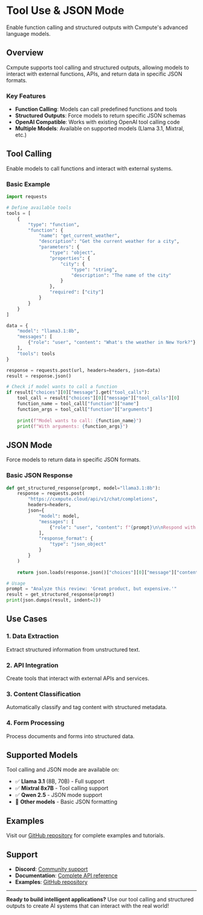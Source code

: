 # Tool Use & JSON Mode

Enable function calling and structured outputs with Cxmpute's advanced language models.

## Overview

Cxmpute supports tool calling and structured outputs, allowing models to interact with external functions, APIs, and return data in specific JSON formats.

### Key Features

- **Function Calling**: Models can call predefined functions and tools
- **Structured Outputs**: Force models to return specific JSON schemas
- **OpenAI Compatible**: Works with existing OpenAI tool calling code
- **Multiple Models**: Available on supported models (Llama 3.1, Mixtral, etc.)

## Tool Calling

Enable models to call functions and interact with external systems.

### Basic Example

```python
import requests

# Define available tools
tools = [
    {
        "type": "function",
        "function": {
            "name": "get_current_weather",
            "description": "Get the current weather for a city",
            "parameters": {
                "type": "object",
                "properties": {
                    "city": {
                        "type": "string",
                        "description": "The name of the city"
                    }
                },
                "required": ["city"]
            }
        }
    }
]

data = {
    "model": "llama3.1:8b",
    "messages": [
        {"role": "user", "content": "What's the weather in New York?"}
    ],
    "tools": tools
}

response = requests.post(url, headers=headers, json=data)
result = response.json()

# Check if model wants to call a function
if result["choices"][0]["message"].get("tool_calls"):
    tool_call = result["choices"][0]["message"]["tool_calls"][0]
    function_name = tool_call["function"]["name"]
    function_args = tool_call["function"]["arguments"]
    
    print(f"Model wants to call: {function_name}")
    print(f"With arguments: {function_args}")
```

## JSON Mode

Force models to return data in specific JSON formats.

### Basic JSON Response

```python
def get_structured_response(prompt, model="llama3.1:8b"):
    response = requests.post(
        "https://cxmpute.cloud/api/v1/chat/completions",
        headers=headers,
        json={
            "model": model,
            "messages": [
                {"role": "user", "content": f"{prompt}\n\nRespond with valid JSON only."}
            ],
            "response_format": {
                "type": "json_object"
            }
        }
    )
    
    return json.loads(response.json()["choices"][0]["message"]["content"])

# Usage
prompt = "Analyze this review: 'Great product, but expensive.'"
result = get_structured_response(prompt)
print(json.dumps(result, indent=2))
```

## Use Cases

### 1. Data Extraction

Extract structured information from unstructured text.

### 2. API Integration

Create tools that interact with external APIs and services.

### 3. Content Classification

Automatically classify and tag content with structured metadata.

### 4. Form Processing

Process documents and forms into structured data.

## Supported Models

Tool calling and JSON mode are available on:

- ✅ **Llama 3.1** (8B, 70B) - Full support
- ✅ **Mixtral 8x7B** - Tool calling support
- ✅ **Qwen 2.5** - JSON mode support
- 🚧 **Other models** - Basic JSON formatting

## Examples

Visit our [GitHub repository](https://github.com/unxversal/cxmpute-core) for complete examples and tutorials.

## Support

- **Discord**: [Community support](https://discord.gg/vE3xvFsZA8)
- **Documentation**: [Complete API reference](/docs/user)
- **Examples**: [GitHub repository](https://github.com/unxversal/cxmpute-core)

---

**Ready to build intelligent applications?** Use our tool calling and structured outputs to create AI systems that can interact with the real world! 